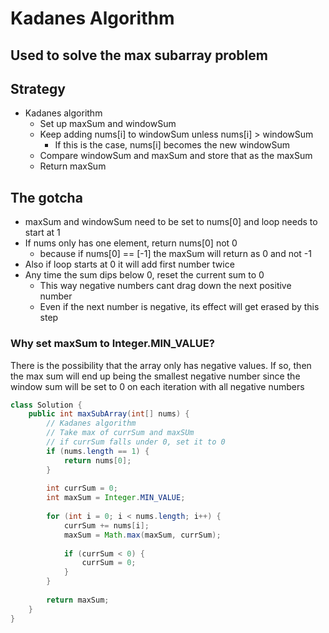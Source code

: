 # Kadanes Algorithm

## Used to solve the max subarray problem

## Strategy

* Kadanes algorithm
  * Set up maxSum and windowSum
  * Keep adding nums\[i] to windowSum unless nums\[i] > windowSum
    * If this is the case, nums\[i] becomes the new windowSum
  * Compare windowSum and maxSum and store that as the maxSum
  * Return maxSum

## The gotcha

* maxSum and windowSum need to be set to nums\[0] and loop needs to start at 1
* If nums only has one element, return nums\[0] not 0
  * because if nums\[0] == \[-1] the maxSum will return as 0 and not -1
* Also if loop starts at 0 it will add first number twice
* Any time the sum dips below 0, reset the current sum to 0
  * This way negative numbers cant drag down the next positive number
  * Even if the next number is negative, its effect will get erased by this step

### Why set maxSum to Integer.MIN\_VALUE?

There is the possibility that the array only has negative values. If so, then the max sum will end up being the smallest negative number since the window sum will be set to 0 on each iteration with all negative numbers

```java
class Solution {
    public int maxSubArray(int[] nums) {
        // Kadanes algorithm
        // Take max of currSum and maxSUm
        // if currSum falls under 0, set it to 0
        if (nums.length == 1) {
            return nums[0];
        }
        
        int currSum = 0;
        int maxSum = Integer.MIN_VALUE;
        
        for (int i = 0; i < nums.length; i++) {
            currSum += nums[i];
            maxSum = Math.max(maxSum, currSum);
            
            if (currSum < 0) {
                currSum = 0;
            }
        }
        
        return maxSum;
    }
}
```
